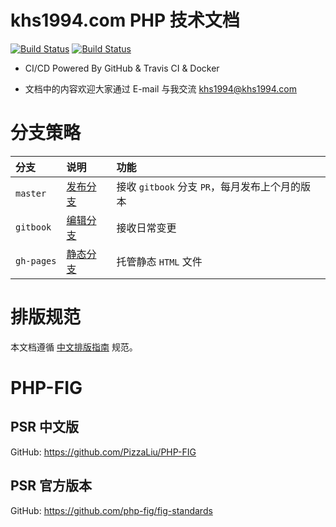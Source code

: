<!-- ex_nonav -->

# khs1994.com PHP 技术文档

[![Build Status](https://travis-ci.org/khs1994-website/php-docs.svg?branch=master)](https://travis-ci.org/khs1994-website/php-docs) [![Build Status](https://travis-ci.org/khs1994-website/php-docs.svg?branch=gitbook)](https://travis-ci.org/khs1994-website/php-docs)

* CI/CD Powered By GitHub & Travis CI & Docker

* 文档中的内容欢迎大家通过 E-mail 与我交流 <a href="mailto:khs1994@khs1994.com">khs1994@khs1994.com</a>

# 分支策略

|分支|说明|功能|
|:--|:--|:--|
|`master`  |[发布分支](https://github.com/khs1994-website/php-docs/tree/master)    |接收 `gitbook` 分支 `PR`，每月发布上个月的版本|
|`gitbook` |[编辑分支](https://github.com/khs1994-website/php-docs/tree/gitbook)   |接收日常变更                |
|`gh-pages`|[静态分支](https://github.com/khs1994-website/php-docs/tree/gh-pages)  |托管静态 `HTML` 文件        |

# 排版规范

本文档遵循 [中文排版指南](https://github.com/sparanoid/chinese-copywriting-guidelines) 规范。

# PHP-FIG

## PSR 中文版

GitHub: https://github.com/PizzaLiu/PHP-FIG

## PSR 官方版本

GitHub: https://github.com/php-fig/fig-standards

<!--

---
title:
date: 2017-02-01 13:00:00
updated:
comments: true
tags:
-
categories:
-
---

<!--more-->
